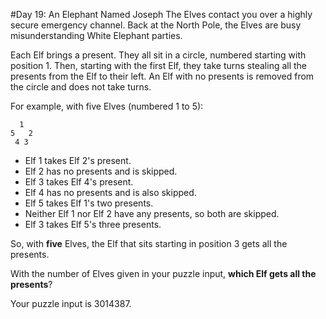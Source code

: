 #Day 19: An Elephant Named Joseph
The Elves contact you over a highly secure emergency channel. Back at the North Pole, the Elves are busy 
misunderstanding White Elephant parties.

Each Elf brings a present. They all sit in a circle, numbered starting with position 1. Then, starting with 
the first Elf, they take turns stealing all the presents from the Elf to their left. An Elf with no presents is 
removed from the circle and does not take turns.

For example, with five Elves (numbered 1 to 5):
```
  1
5   2
 4 3
```
* Elf 1 takes Elf 2's present.
* Elf 2 has no presents and is skipped.
* Elf 3 takes Elf 4's present.
* Elf 4 has no presents and is also skipped.
* Elf 5 takes Elf 1's two presents.
* Neither Elf 1 nor Elf 2 have any presents, so both are skipped.
* Elf 3 takes Elf 5's three presents.

So, with **five** Elves, the Elf that sits starting in position 3 gets all the presents.

With the number of Elves given in your puzzle input, **which Elf gets all the presents**?

Your puzzle input is 3014387.